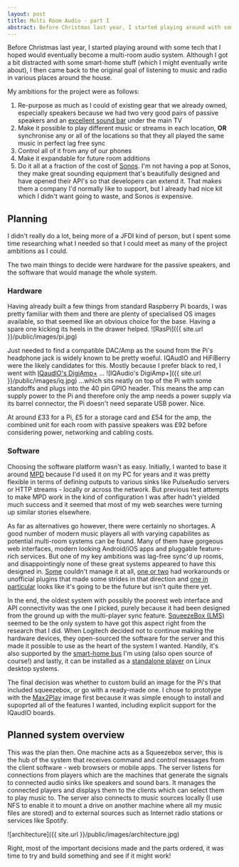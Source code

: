 ```yaml
---
layout: post
title: Multi Room Audio - part I
abstract: Before Christmas last year, I started playing around with some tech that I hoped would eventually become a multi-room audio system. Although I got a bit distracted with some smart-home stuff (which I might eventually write about), I then came back to the original goal of listening to music and radio in various places around the house.
---
```


Before Christmas last year, I started playing around with some tech that I hoped would eventually become a multi-room audio system. Although I got a bit distracted with some smart-home stuff (which I might eventually write about), I then came back to the original goal of listening to music and radio in various places around the house.

My ambitions for the project were as follows:

1. Re-purpose as much as I could of existing gear that we already owned, especially speakers because we had two very good pairs of passive speakers and an [excellent sound bar](https://www.techradar.com/uk/reviews/samsung-hw-ms650-soundbar) under the main TV
1. Make it possible to play different music or streams in each location, __OR__ synchronise any or all of the locations so that they all played the same music in perfect lag free sync
1. Control all of it from any of our phones
1. Make it expandable for future room additions
1. Do it all at a fraction of the cost of [Sonos](https://www.sonos.com). I'm not having a pop at Sonos, they make great sounding equipment that's beautifully designed and have opened their API's so that developers can extend it. That makes them a company I'd normally like to support, but I already had nice kit which I didn't want going to waste, and Sonos *is* expensive.

## Planning

I didn't really do a lot, being more of a JFDI kind of person, but I spent some time researching what I needed so that I could meet as many of the project ambitions as I could.

The two main things to decide were hardware for the passive speakers, and the software that would manage the whole system.

### Hardware

Having already built a few things from standard Raspberry Pi boards, I was pretty familiar with them and there are plenty of specialised OS images available, so that seemed like an obvious choice for the base. Having a spare one kicking its heels in the drawer helped. ![RasPi]({{ site.url }}/public/images/pi.jpg) 

Just needed to find a compatible DAC/Amp as the sound from the Pi's headphone jack is widely known to be pretty woeful. IQAudIO and HiFiBerry were the likely candidates for this. Mostly because I prefer black to red, I went with [IQaudIO's DigiAmp+](http://iqaudio.co.uk/hats/9-pi-digiamp.html) ... ![IQAudio's DigiAmp+]({{ site.url }}/public/images/iq.jpg) ...which sits neatly on top of the Pi with some standoffs and plugs into the 40 pin GPIO header. This means the amp can supply power to the Pi and therefore only the amp needs a power supply via its barrel connector, the Pi doesn't need separate USB power. Nice.

At around £33 for a Pi, £5 for a storage card and £54 for the amp, the combined unit for each room with passive speakers was £92 before considering power, networking and cabling costs.


### Software

Choosing the software platform wasn't as easy. Initially, I wanted to base it around [MPD](https://musicpd.org) because I'd used it on my PC for years and it was pretty flexible in terms of defining outputs to various sinks like PulseAudio servers or HTTP streams - locally or across the network. But previous test attempts to make MPD work in the kind of configuration I was after hadn't yielded much success and it seemed that most of my web searches were turning up similar stories elsewhere.

As far as alternatives go however, there were certainly no shortages. A good number of modern music players all with varying capabilites as potential multi-room systems can be found. Many of them have gorgeous web interfaces, modern looking Android/iOS apps and pluggable feature-rich services. But one of my key ambitions was lag-free sync'd up rooms, and disappointingly none of these great systems appeared to have this designed in. [Some](https://roonlabs.com/) couldn't manage it at all, [one or two](https://volumio.org/) had workarounds or unofficial plugins that made some strides in that direction and [one in particular](http://strobe.audio/) looks like it's going to be the future but isn't quite there yet.

In the end, the oldest system with possibly the poorest web interface and API connectivity was the one I picked, purely because it had been designed from the ground up with the multi-player sync feature. [SqueezeBox (LMS)](http://wiki.slimdevices.com/index.php/Logitech_Media_Server) seemed to be the only system to have got this aspect right from the research that I did. When Logitech decided not to continue making the hardware devices, they open-sourced the software for the server and this made it possible to use as the heart of the system I wanted. Handily, it's also supported by the [smart-home bus](https://www.openhab.org) I'm using (also open source of course!) and lastly, it can be installed as a [standalone player](http://wiki.slimdevices.com/index.php/Squeezelite) on Linux desktop systems.

The final decision was whether to custom build an image for the Pi's that included squeezebox, or go with a ready-made one. I chose to prototype with the [Max2Play](https://www.max2play.com/en/) image first because it was simple enough to install and supoprted all of the features I wanted, including explicit support for the IQaudIO boards.


## Planned system overview

This was the plan then. One machine acts as a Squeezebox server, this is the hub of the system that receives command and control messages from the client software - web browsers or mobile apps. The server listens for connections from players which are the machines that generate the signals to connected audio sinks like speakers and sound bars. It manages the connected players and displays them to the clients which can select them to play music to. The server also connects to music sources locally (I use NFS to enable it to mount a drive on another machine where all my music files are stored) and to external sources such as Internet radio stations or services like Spotify.

![architecture]({{ site.url }}/public/images/architecture.jpg)

Right, most of the important decisions made and the parts ordered, it was time to try and build something and see if it might work!
